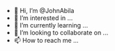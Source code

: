 - 👋 Hi, I’m @JohnAbila
- 👀 I’m interested in ...
- 🌱 I’m currently learning ...
- 💞️ I’m looking to collaborate on ...
- 📫 How to reach me ...

<!---
JohnAbila/JohnAbila is a ✨ special ✨ repository because its `README.md` (this file) appears on your GitHub profile.
You can click the Preview link to take a look at your changes.
--->
